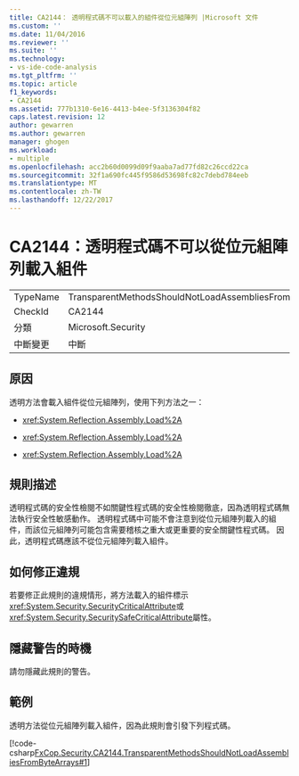 ```yaml
---
title: CA2144： 透明程式碼不可以載入的組件從位元組陣列 |Microsoft 文件
ms.custom: ''
ms.date: 11/04/2016
ms.reviewer: ''
ms.suite: ''
ms.technology:
- vs-ide-code-analysis
ms.tgt_pltfrm: ''
ms.topic: article
f1_keywords:
- CA2144
ms.assetid: 777b1310-6e16-4413-b4ee-5f3136304f82
caps.latest.revision: 12
author: gewarren
ms.author: gewarren
manager: ghogen
ms.workload:
- multiple
ms.openlocfilehash: acc2b60d0099d09f9aaba7ad77fd82c26ccd22ca
ms.sourcegitcommit: 32f1a690fc445f9586d53698fc82c7debd784eeb
ms.translationtype: MT
ms.contentlocale: zh-TW
ms.lasthandoff: 12/22/2017
---
```

# <a name="ca2144-transparent-code-should-not-load-assemblies-from-byte-arrays"></a>CA2144：透明程式碼不可以從位元組陣列載入組件
|||  
|-|-|  
|TypeName|TransparentMethodsShouldNotLoadAssembliesFromByteArrays|  
|CheckId|CA2144|  
|分類|Microsoft.Security|  
|中斷變更|中斷|  
  
## <a name="cause"></a>原因  
 透明方法會載入組件從位元組陣列，使用下列方法之一：  
  
-   <xref:System.Reflection.Assembly.Load%2A>  
  
-   <xref:System.Reflection.Assembly.Load%2A>  
  
-   <xref:System.Reflection.Assembly.Load%2A>  
  
## <a name="rule-description"></a>規則描述  
 透明程式碼的安全性檢閱不如關鍵性程式碼的安全性檢閱徹底，因為透明程式碼無法執行安全性敏感動作。 透明程式碼中可能不會注意到從位元組陣列載入的組件，而該位元組陣列可能包含需要稽核之重大或更重要的安全關鍵性程式碼。 因此，透明程式碼應該不從位元組陣列載入組件。  
  
## <a name="how-to-fix-violations"></a>如何修正違規  
 若要修正此規則的違規情形，將方法載入的組件標示<xref:System.Security.SecurityCriticalAttribute>或<xref:System.Security.SecuritySafeCriticalAttribute>屬性。  
  
## <a name="when-to-suppress-warnings"></a>隱藏警告的時機  
 請勿隱藏此規則的警告。  
  
## <a name="example"></a>範例  
 透明方法從位元組陣列載入組件，因為此規則會引發下列程式碼。  
  
 [!code-csharp[FxCop.Security.CA2144.TransparentMethodsShouldNotLoadAssembliesFromByteArrays#1](../code-quality/codesnippet/CSharp/ca2144-transparent-code-should-not-load-assemblies-from-byte-arrays_1.cs)]